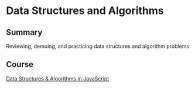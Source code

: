 # **Data Structures and Algorithms**

## **Summary**
Reviewing, demoing, and practicing data structures and algorithm problems

## **Course**
[Data Structures & Algorithms in JavaScript](./datastruct-algo-js)  
